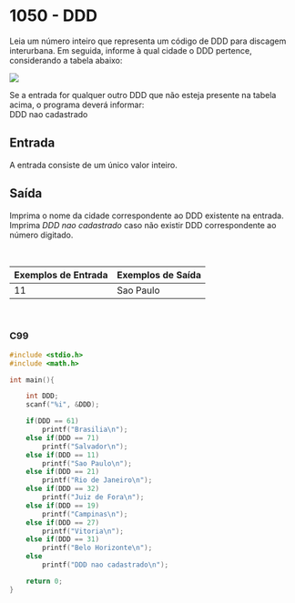 1050 - DDD
==========

Leia um número inteiro que representa um código de DDD para discagem interurbana. Em seguida, informe à qual cidade o DDD pertence, considerando a tabela abaixo:

![](https://resources.beecrowd.com.br/gallery/images/problems/UOJ_1050.png)

Se a entrada for qualquer outro DDD que não esteja presente na tabela acima, o programa deverá informar:  
DDD nao cadastrado

Entrada
-------

A entrada consiste de um único valor inteiro.

Saída
-----

Imprima o nome da cidade correspondente ao DDD existente na entrada. Imprima _DDD nao cadastrado_ caso não existir DDD correspondente ao número digitado.

&nbsp;

| Exemplos de Entrada | Exemplos de Saída |
|---------------------|-------------------|
| 11                  | Sao Paulo         |

&nbsp;

### C99

```c
#include <stdio.h>
#include <math.h>

int main(){

    int DDD;
    scanf("%i", &DDD);

    if(DDD == 61)
        printf("Brasilia\n");
    else if(DDD == 71)
        printf("Salvador\n");
    else if(DDD == 11)
        printf("Sao Paulo\n");
    else if(DDD == 21)
        printf("Rio de Janeiro\n");
    else if(DDD == 32)
        printf("Juiz de Fora\n");
    else if(DDD == 19)
        printf("Campinas\n");
    else if(DDD == 27)
        printf("Vitoria\n");
    else if(DDD == 31)
        printf("Belo Horizonte\n");
    else
        printf("DDD nao cadastrado\n");

    return 0;
}
```
